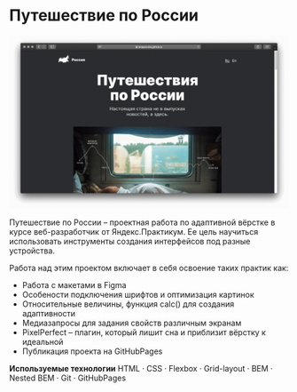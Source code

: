 # Путешествие по России

![Project preview](./images/readme-image.png)

Путешествие по России – проектная работа по адаптивной вёрстке в курсе веб-разработчик от Яндекс.Практикум. Ее цель научиться использовать инструменты создания интерфейсов под разные устройства.

Работа над этим проектом включает в себя освоение таких практик как:
* Работа с макетами в Figma
* Особености подключения шрифтов и оптимизация картинок
* Относительные величины, функция calc() для создания адаптивности
* Медиазапросы для задания свойств различным экранам
* PixelPerfect – плагин, который лишит сна и приблизит вёрстку к идеальной
* Публикация проекта на GitHubPages

**Используемые технологии**
HTML · CSS · Flexbox · Grid-layout · BEM · Nested BEM · Git · GitHubPages
